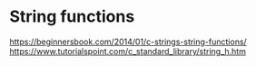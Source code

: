 # String functions

https://beginnersbook.com/2014/01/c-strings-string-functions/
https://www.tutorialspoint.com/c_standard_library/string_h.htm
